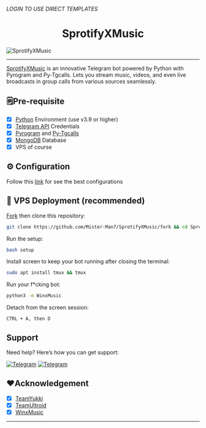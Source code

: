 *LOGIN TO USE DIRECT TEMPLATES*
<h1 align="center" id="title">SprotifyXMusic</h1>

![SprotifyXMusic](https://socialify.git.ci/Mister-Man7/SprotifyXMusic/image?description=1&descriptionEditable=Coolest%20Telegram%20Music%20and%20Video%20Player%20Bot&font=KoHo&forks=1&issues=1&language=1&name=1&owner=1&pattern=Solid&pulls=1&stargazers=1&theme=Auto)

---
[SprotifyXMusic](https://github.com/Mister-Man7/SprotifyXMusic) is an innovative Telegram bot powered by Python with Pyrogram and Py-Tgcalls. Lets you stream music, videos, and even live broadcasts in group calls from various sources seamlessly.

## 🗒️Pre-requisite
- [x] [Python](https://www.python.org/) Environment (use v3.9 or higher)
- [x] [Telegram API](https://my.telegram.org) Credentials
- [x] [Pyrogram](https://docs.pyrogram.org/index) and [Py-Tgcalls](https://tgcalls.org/)
- [x] [MongoDB](https://www.mongodb.com/) Database
- [x] VPS of course

## ⚙️ Configuration
Follow this [link](https://github.com/Mister-Man7/SprotifyXMusic/blob/main/config/README.md) for see the best configurations

## 🚀 VPS Deployment (recommended)

[Fork](https://github.com/Mister-Man7/SprotifyXMusic/fork) then clone this repository:

```bash
git clone https://github.com/Mister-Man7/SprotifyXMusic/fork && cd SprotifyXMusic
```
Run the setup:
```bash
bash setup
```
Install screen to keep your bot running after closing the terminal:
```bash
sudo apt install tmux && tmux
```
Run your f*cking bot:
```bash
python3 -m WinxMusic
```
Detach from the screen session:
```
CTRL + A, then D
```

## Support

Need help? Here’s how you can get support:

[![Telegram](https://img.shields.io/badge/-Update%20CHANNEL-blue?style=for-the-badge&logo=telegram&color=white)](https://t.me/SprotifyNews)
[![Telegram](https://img.shields.io/badge/-DISCUSSION-blue?style=for-the-badge&logo=telegram&color=white)](https://t.me/datarantinggi)

## ❤️Acknowledgement

- [x] [TeamYukki](https://github.com/TeamYukki)
- [x] [TeamUltroid](https://github.com/TeamUltroid)
- [x] [WinxMusic](https://github.com/gabrielmaialva33/winx-music-bo)
---

